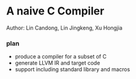 # A naive C Compiler

Author: Lin Candong, Lin Jingkeng, Xu Hongjia

### plan
* produce a compiler for a subset of C
* generate LLVM IR and target code
* support including standard library and  macros



